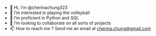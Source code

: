 - 👋 Hi, I’m @cherinachung323
- 👀 I’m interested in playing the volleyball
- 🌱 I’m proficient in Python and SQL
- 💞️ I’m looking to collaborate on all sorts of projects
- 📫 How to reach me ? Send me an email at cherina.chung@gmail.com

<!---
cherinachung323/cherinachung323 is a ✨ special ✨ repository because its `README.md` (this file) appears on your GitHub profile.
You can click the Preview link to take a look at your changes.
--->
